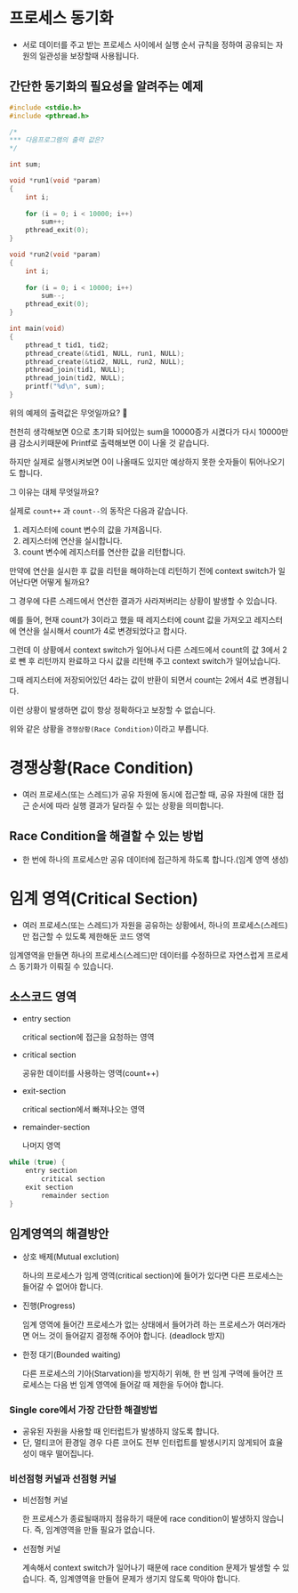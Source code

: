 # 프로세스 동기화
- 서로 데이터를 주고 받는 프로세스 사이에서 실행 순서 규칙을 정하여 공유되는 자원의 일관성을 보장할때 사용됩니다.

## 간단한 동기화의 필요성을 알려주는 예제

``` c
#include <stdio.h>
#include <pthread.h>

/*
*** 다음프로그램의 출력 값은?
*/

int sum;

void *run1(void *param)
{
	int i;
	
	for (i = 0; i < 10000; i++)
		sum++;
	pthread_exit(0);
}

void *run2(void *param)
{
	int i;
	
	for (i = 0; i < 10000; i++)
		sum--;
	pthread_exit(0);
}

int main(void)
{
	pthread_t tid1, tid2;
	pthread_create(&tid1, NULL, run1, NULL);
	pthread_create(&tid2, NULL, run2, NULL);
	pthread_join(tid1, NULL);
	pthread_join(tid2, NULL);
	printf("%d\n", sum);
}
```
위의 예제의 출력값은 무엇일까요? 🤔

천천히 생각해보면 0으로 초기화 되어있는 sum을 10000증가 시켰다가 다시 10000만큼 감소시키때문에 Printf로 출력해보면 0이 나올 것 같습니다.

하지만 실제로 실행시켜보면 0이 나올때도 있지만 예상하지 못한 숫자들이 튀어나오기도 합니다.

그 이유는 대체 무엇일까요?

실제로 `count++` 과 `count--`의 동작은 다음과 같습니다.

1. 레지스터에 count 변수의 값을 가져옵니다.
2. 레지스터에 연산을 실시합니다.
3. count 변수에 레지스터를 연산한 값을 리턴합니다.

만약에 연산을 실시한 후 값을 리턴을 해야하는데 리턴하기 전에 context switch가 일어난다면 어떻게 될까요?

그 경우에 다른 스레드에서 연산한 결과가 사라져버리는 상황이 발생할 수 있습니다.

예를 들어, 현재 count가 3이라고 했을 때 레지스터에 count 값을 가져오고 레지스터에 연산을 실시해서 count가 4로 변경되었다고 합시다.

그런데 이 상황에서 context switch가 일어나서 다른 스레드에서 count의 값 3에서 2로 뺀 후 리턴까지 완료하고 다시 값을 리턴해 주고 context switch가 일어났습니다.

그때 레지스터에 저장되어있던 4라는 값이 반환이 되면서 count는 2에서 4로 변경됩니다.

이런 상황이 발생하면 값이 항상 정확하다고 보장할 수 없습니다.

위와 같은 상황을 `경쟁상황(Race Condition)`이라고 부릅니다.

# 경쟁상황(Race Condition)
- 여러 프로세스(또는 스레드)가 공유 자원에 동시에 접근할 때, 공유 자원에 대한 접근 순서에 따라 실행 결과가 달라질 수 있는 상황을 의미합니다.

## Race Condition을 해결할 수 있는 방법
- 한 번에 하나의 프로세스만 공유 데이터에 접근하게 하도록 합니다.(임계 영역 생성)

# 임계 영역(Critical Section)
- 여러 프로세스(또는 스레드)가 자원을 공유하는 상황에서, 하나의 프로세스(스레드)만 접근할 수 있도록 제한해둔 코드 영역

임계영역을 만들면 하나의 프로세스(스레드)만 데이터를 수정하므로 자연스럽게 프로세스 동기화가 이뤄질 수 있습니다.

## 소스코드 영역
- entry section

	critical section에 접근을 요청하는 영역

- critical section

	공유한 데이터를 사용하는 영역(count++)

- exit-section

	critical section에서 빠져나오는 영역

- remainder-section

	나머지 영역

``` c
while (true) {
	entry section
		critical section
	exit section
		remainder section
}
```

## 임계영역의 해결방안
- 상호 배제(Mutual exclution)

	하나의 프로세스가 임계 영역(critical section)에 들어가 있다면 다른 프로세스는 들어갈 수 없어야 합니다.

- 진행(Progress)

	임계 영역에 들어간 프로세스가 없는 상태에서 들어가려 하는 프로세스가 여러개라면 어느 것이 들어갈지 결정해 주어야 합니다. (deadlock 방지)

- 한정 대기(Bounded waiting)

	다른 프로세스의 기아(Starvation)을 방지하기 위해, 한 번 임계 구역에 들어간 프로세스는 다음 번 임계 영역에 들어갈 때 제한을 두어야 합니다.

### Single core에서 가장 간단한 해결방법
- 공유된 자원을 사용할 때 인터럽트가 발생하지 않도록 합니다.
- 단, 멀티코어 환경일 경우 다른 코어도 전부 인터럽트를 발생시키지 않게되어 효율성이 매우 떨어집니다.

### 비선점형 커널과 선점형 커널
- 비선점형 커널

	한 프로세스가 종료될때까지 점유하기 때문에 race condition이 발생하지 않습니다.
	즉, 임계영역을 만들 필요가 없습니다.

- 선점형 커널

	계속해서 context switch가 일어나기 때문에 race condition 문제가 발생할 수 있습니다.
	즉, 임계영역을 만들어 문제가 생기지 않도록 막아야 합니다.
